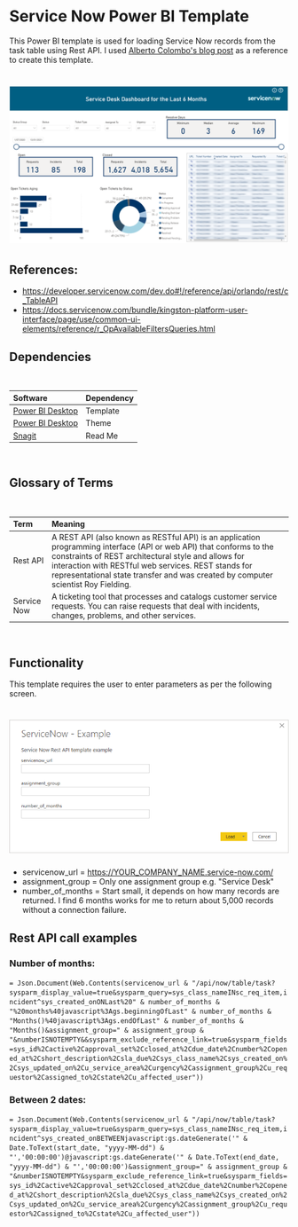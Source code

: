 # Service Now Power BI Template
  
This Power BI template is used for loading Service Now records from the task table using Rest API. I used [Alberto Colombo's blog post](https://blog.kofko.xyz/connect-servicenow-and-powerbi) as a reference to create this template.

<h1 align="left">
  <img src="ReadMe/screenshot.PNG" />
</h1>


## References:
* https://developer.servicenow.com/dev.do#!/reference/api/orlando/rest/c_TableAPI
* https://docs.servicenow.com/bundle/kingston-platform-user-interface/page/use/common-ui-elements/reference/r_OpAvailableFiltersQueries.html


## Dependencies
<br>
  
|Software                                   |Dependency                 |
|:------------------------------------------|:--------------------------|
|[Power BI Desktop](https://powerbi.microsoft.com/en-us/downloads/)|Template|
|[Power BI Desktop](https://community.powerbi.com/t5/Themes-Gallery/University-of-Melbourne/td-p/163417)|Theme|
|[Snagit](http://discover.techsmith.com/snagit-non-brand-desktop/?gclid=CNzQiOTO09UCFVoFKgod9EIB3g)|Read Me|
<br>

## Glossary of Terms
<br>
  
| Term                      | Meaning                                                                                  |
|:--------------------------|:-----------------------------------------------------------------------------------------|
| Rest API       |A REST API (also known as RESTful API) is an application programming interface (API or web API) that conforms to the constraints of REST architectural style and allows for interaction with RESTful web services. REST stands for representational state transfer and was created by computer scientist Roy Fielding.|
| Service Now   |A ticketing tool that processes and catalogs customer service requests. You can raise requests that deal with incidents, changes, problems, and other services.|

<br>


## Functionality 
This template requires the user to enter parameters as per the following screen.

<h1 align="left">
  <img src="ReadMe/template_parameters.PNG" />
</h1>

* servicenow_url = https://YOUR_COMPANY_NAME.service-now.com/
* assignment_group = Only one assignment group e.g. "Service Desk"
* number_of_months = Start small, it depends on how many records are returned. I find 6 months works for me to return about 5,000 records without a connection failure.

## Rest API call examples

### Number of months:

`= Json.Document(Web.Contents(servicenow_url & "/api/now/table/task?sysparm_display_value=true&sysparm_query=sys_class_nameINsc_req_item,incident^sys_created_onONLast%20" & number_of_months & "%20months%40javascript%3Ags.beginningOfLast" & number_of_months & "Months()%40javascript%3Ags.endOfLast" & number_of_months & "Months()&assignment_group=" & assignment_group & "&numberISNOTEMPTY&&sysparm_exclude_reference_link=true&sysparm_fields=sys_id%2Cactive%2Capproval_set%2Cclosed_at%2Cdue_date%2Cnumber%2Copened_at%2Cshort_description%2Csla_due%2Csys_class_name%2Csys_created_on%2Csys_updated_on%2Cu_service_area%2Curgency%2Cassignment_group%2Cu_requestor%2Cassigned_to%2Cstate%2Cu_affected_user"))`

### Between 2 dates:

`= Json.Document(Web.Contents(servicenow_url & "/api/now/table/task?sysparm_display_value=true&sysparm_query=sys_class_nameINsc_req_item,incident^sys_created_onBETWEENjavascript:gs.dateGenerate('" & Date.ToText(start_date, "yyyy-MM-dd") & "','00:00:00')@javascript:gs.dateGenerate('" & Date.ToText(end_date, "yyyy-MM-dd") & "','00:00:00')&assignment_group=" & assignment_group & "&numberISNOTEMPTY&sysparm_exclude_reference_link=true&sysparm_fields=sys_id%2Cactive%2Capproval_set%2Cclosed_at%2Cdue_date%2Cnumber%2Copened_at%2Cshort_description%2Csla_due%2Csys_class_name%2Csys_created_on%2Csys_updated_on%2Cu_service_area%2Curgency%2Cassignment_group%2Cu_requestor%2Cassigned_to%2Cstate%2Cu_affected_user"))`
